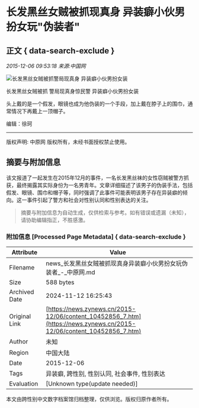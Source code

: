 # 长发黑丝女贼被抓现真身 异装癖小伙男扮女玩"伪装者"

## 正文 { data-search-exclude }


_2015-12-06 09:53:18 来源:中国网_

![长发黑丝女贼被抓警局现真身 异装癖小伙男扮女装](https://img.zynews.cn/attachement/jpg/site2/20151206/507b9d3796df17cdda5d16.jpg)

长发黑丝女贼被抓 警局现真身惊民警 异装癖小伙男扮女装

头上戴的是一个假发，眼镜也成为他伪装的一个手段，加上戴在脖子上的围巾，通常情况下再戴上一顶帽子。

编辑：徐珂

---

版权声明: 中原网 版权所有，未经书面授权禁止使用。
<!-- tcd_original_link https://news.zynews.cn/2015-12/06/content_10452856_7.htm -->
## 摘要与附加信息

<!-- tcd_abstract -->
该文报道了一起发生在2015年12月的事件，一名长发黑丝袜的女性窃贼被警方抓获，最终揭露其实际身份为一名男青年。文章详细描述了该男子的伪装手法，包括假发、眼镜、围巾和帽子等，同时强调了此事件可能表明该男子存在异装癖的倾向。这一事件引起了警方和社会对性别认同和性别表达的关注。
<!-- tcd_abstract_end -->

> 摘要与附加信息为自动生成，仅供检索与参考。如有错误或遗漏（未知），请协助编辑指正，不胜感激。

### 附加信息 [Processed Page Metadata] { data-search-exclude }

| Attribute       | Value                                  |
|-----------------|----------------------------------------|
| Filename        | news_长发黑丝女贼被抓现真身异装癖小伙男扮女玩伪装者_-_中原网.md                             |
| Size            | 588 bytes                           |
| Archived Date   | 2024-11-12 16:25:43                             |
| Original Link   | [https://news.zynews.cn/2015-12/06/content_10452856_7.htm](https://news.zynews.cn/2015-12/06/content_10452856_7.htm)                       |
| Author          | 未知                               |
| Region          | 中国大陆                               |
| Date            | 2015-12-06                                 |
| Tags            | 异装癖, 跨性别, 性别认同, 社会事件, 性别表达                                 |
| Evaluation            | [Unknown type(update needed)]                                 |
<!-- tcd_table_end -->

本文由跨性别中文数字档案馆归档整理，仅供浏览。版权归原作者所有。
